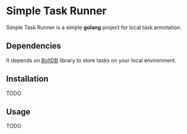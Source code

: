 # Simple Task Runner

Simple Task Runner is a simple **golang** project for local task annotation.

## Dependencies

It depends on [BoltDB](https://github.com/boltdb/bolt) library to store tasks on your local environment.

## Installation

TODO

## Usage

TODO